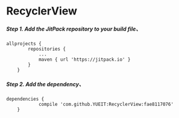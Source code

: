 # RecyclerView
##### Step 1. Add the JitPack repository to your build file、	
```
allprojects {
		repositories {
			...
			maven { url 'https://jitpack.io' }
		}
	}
```
##### Step 2. Add the dependency、	
```
dependencies {
	        compile 'com.github.YUEIT:RecyclerView:fae8117076'
	}
 ```
